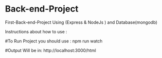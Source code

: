 # Back-end-Project
First-Back-end-Project Using (Express &amp; NodeJs ) and Database(mongodb)


Instructions about how to use : 

#To Run Project you should use :
npm run watch

#Output Will be in:
http://localhost:3000/html
